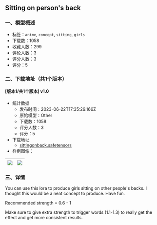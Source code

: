 ## Sitting on person's back
### 一、模型概述

- 标签：`anime`, `concept`, `sitting`, `girls`
- 下载数：1058
- 收藏人数：299
- 评论人数：3
- 评分人数：3
- 评分：5

### 二、下载地址（共1个版本）

#### [版本1/共1个版本] v1.0

- 统计数据
  - 发布时间：2023-06-22T17:35:29.166Z
  - 原始模型：Other
  - 下载数：1058
  - 评分人数：3
  - 评分：5
- 下载地址
  - [sittingonback.safetensors](https://civitai.com/api/download/models/101727)
- 样例图像：

| <img src="https://image.civitai.com/xG1nkqKTMzGDvpLrqFT7WA/212e9eae-b5c9-4e3e-b1e9-ca907383a658/width=450/1249283.jpeg" /> | <img src="https://image.civitai.com/xG1nkqKTMzGDvpLrqFT7WA/9c094680-57aa-4f3c-935d-57ba801a2ff2/width=450/1246811.jpeg" /> |
| ---- | ---- |


### 三、详情
<p>You can use this lora to produce girls sitting on other people's backs. I thought this would be a neat concept to produce. Have fun.</p><p></p><p>Recommended strength = 0.6 - 1</p><p></p><p>Make sure to give extra strength to trigger words (1.1-1.3) to really get the effect and get more consistent results.</p>